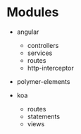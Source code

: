 

Modules
=======

- angular
  - controllers
  - services
  - routes
  - http-interceptor

- polymer-elements

- koa
  - routes
  - statements
  - views
